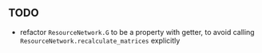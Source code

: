 ## TODO

- refactor `ResourceNetwork.G` to be a property with getter, to avoid calling `ResourceNetwork.recalculate_matrices` explicitly
